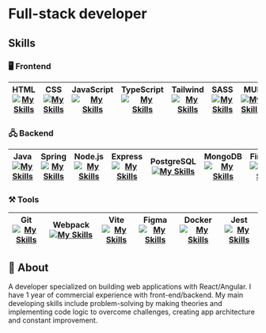 # Full-stack developer

## Skills

### 🖥️ Frontend

| HTML [![My Skills](https://skillicons.dev/icons?i=html)](https://skillicons.dev) | CSS [![My Skills](https://skillicons.dev/icons?i=css)](https://skillicons.dev) | JavaScript [![My Skills](https://skillicons.dev/icons?i=js)](https://skillicons.dev) | TypeScript [![My Skills](https://skillicons.dev/icons?i=ts)](https://skillicons.dev) | Tailwind [![My Skills](https://skillicons.dev/icons?i=tailwind)](https://skillicons.dev) | SASS [![My Skills](https://skillicons.dev/icons?i=sass)](https://skillicons.dev) | MUI [![My Skills](https://skillicons.dev/icons?i=mui)](https://skillicons.dev) | React [![My Skills](https://skillicons.dev/icons?i=react)](https://skillicons.dev) | Redux [![My Skills](https://skillicons.dev/icons?i=redux)](https://skillicons.dev) | Next.js [![My Skills](https://skillicons.dev/icons?i=nextjs)](https://skillicons.dev) | Angular [![My Skills](https://skillicons.dev/icons?i=angular)](https://skillicons.dev) | RxJS [![My Skills](https://skillicons.dev/icons?i=rxjs)](https://skillicons.dev) |
|---|---|---|---|---|---|---|---|---|---|---|---|

### 🖧 Backend

| Java [![My Skills](https://skillicons.dev/icons?i=java)](https://skillicons.dev) | Spring [![My Skills](https://skillicons.dev/icons?i=spring)](https://skillicons.dev)  | Node.js [![My Skills](https://skillicons.dev/icons?i=nodejs)](https://skillicons.dev) | Express [![My Skills](https://skillicons.dev/icons?i=express)](https://skillicons.dev) | PostgreSQL [![My Skills](https://skillicons.dev/icons?i=postgres)](https://skillicons.dev) | MongoDB [![My Skills](https://skillicons.dev/icons?i=mongodb)](https://skillicons.dev) | Firebase [![My Skills](https://skillicons.dev/icons?i=firebase)](https://skillicons.dev) | Supabase [![My Skills](https://skillicons.dev/icons?i=supabase)](https://skillicons.dev) | Redis [![My Skills](https://skillicons.dev/icons?i=redis)](https://skillicons.dev) |
|---|---|---|---|---|---|---|---|---|

### ⚒️ Tools

| Git [![My Skills](https://skillicons.dev/icons?i=git)](https://skillicons.dev) | Webpack [![My Skills](https://skillicons.dev/icons?i=webpack)](https://skillicons.dev) | Vite [![My Skills](https://skillicons.dev/icons?i=vite)](https://skillicons.dev) | Figma [![My Skills](https://skillicons.dev/icons?i=figma)](https://skillicons.dev) | Docker [![My Skills](https://skillicons.dev/icons?i=docker)](https://skillicons.dev) | Jest [![My Skills](https://skillicons.dev/icons?i=jest)](https://skillicons.dev) 
|---|---|---|---|---|---|



## 📃 About
A developer specialized on building web applications with React/Angular. I have 1 year of commercial experience with front-end/backend. My main developing skills include problem-solving by making theories and implementing code logic to overcome challenges, creating app architecture and constant improvement.
